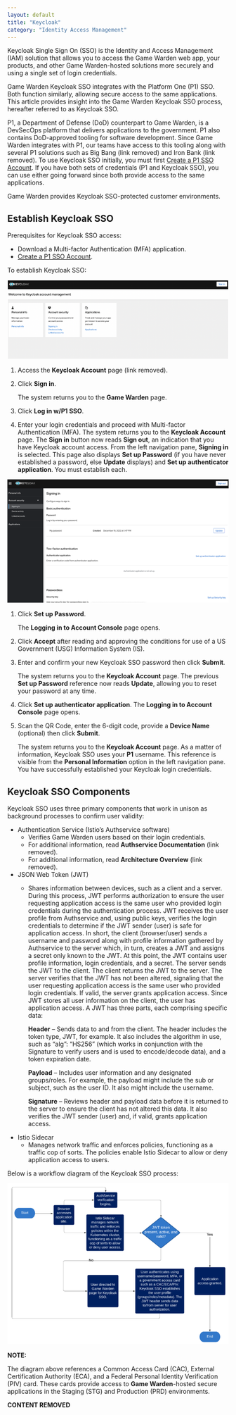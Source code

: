 ```yaml
---
layout: default
title: "Keycloak"
category: "Identity Access Management"
---
```

Keycloak Single Sign On (SSO) is the Identity and Access Management (IAM) solution that allows you to access the Game Warden web app, your products, and other Game Warden-hosted solutions more securely and using a single set of login credentials.

Game Warden Keycloak SSO integrates with the Platform One (P1) SSO. Both function similarly, allowing secure access to the same applications. This article provides insight into the Game Warden Keycloak SSO process, hereafter referred to as Keycloak SSO.

P1, a Department of Defense (DoD) counterpart to Game Warden, is a DevSecOps platform that delivers applications to the government. P1 also contains DoD-approved tooling for software development. Since Game Warden integrates with P1, our teams have access to this tooling along with several P1 solutions such as Big Bang (link removed) and Iron Bank (link removed). To use Keycloak SSO initially, you must first [Create a P1 SSO Account](https://login.dso.mil/). If you have both sets of credentials (P1 and Keycloak SSO), you can use either going forward since both provide access to the same applications.

Game Warden provides Keycloak SSO-protected customer environments.

## Establish Keycloak SSO

Prerequisites for Keycloak SSO access:

* Download a Multi-factor Authentication (MFA) application.
* [Create a P1 SSO Account](https://login.dso.mil/).

To establish Keycloak SSO:

![Keycloak](/img/keycloak1.png)

1. Access the **Keycloak Account** page (link removed).
1. Click **Sign in**.

    The system returns you to the **Game Warden** page.

1. Click **Log in w/P1 SSO**.
1. Enter your login credentials and proceed with Multi-factor Authentication (MFA).
    The system returns you to the **Keycloak Account** page. The **Sign in** button now reads **Sign out**, an indication that you have Keycloak account access. From the left navigation pane, **Signing in** is selected. This page also displays **Set up Password** (if you have never established a password, else **Update** displays) and **Set up authenticator application**. You must establish each.

![Keycloak](/img/keycloak2.png)

1. Click **Set up Password**. 

   The **Logging in to Account Console** page opens.
1. Click **Accept** after reading and approving the conditions for use of a US Government (USG) Information System (IS).
1. Enter and confirm your new Keycloak SSO password then click **Submit**.

    The system returns you to the **Keycloak Account** page. The previous **Set up Password** reference now reads **Update**, allowing you to reset your password at any time.
 
1. Click **Set up authenticator application**.
   The **Logging in to Account Console** page opens.
1. Scan the QR Code, enter the 6-digit code, provide a **Device Name** (optional) then click **Submit**.

   The system returns you to the **Keycloak Account** page. As a matter of information, Keycloak SSO uses your **P1** username. This reference is visible from the **Personal Information** option in the left navigation pane. You have successfully established your Keycloak login credentials.

## Keycloak SSO Components
Keycloak SSO uses three primary components that work in unison as background processes to confirm user validity:

* Authentication Service (Istio’s Authservice software)
   * Verifies Game Warden users based on their login credentials.
   * For additional information, read **Authservice Documentation** (link removed).
   * For additional information, read **Architecture Overview** (link removed).
* JSON Web Token (JWT)
   * Shares information between devices, such as a client and a server. During this process, JWT    performs authorization to ensure the user requesting application access is the same user who provided login credentials during the authentication process. JWT receives the user profile from Authservice and, using public keys, verifies the login credentials to determine if the JWT sender (user) is safe for application access. In short, the client (browser/user) sends a username and password along with profile information gathered by Authservice to the server which, in turn, creates a JWT and assigns a secret only known to the JWT. At this point, the JWT contains user profile information, login credentials, and a secret. The server sends the JWT to the client. The client returns the JWT to the server. The server verifies that the JWT has not been altered, signaling that the user requesting application access is the same user who provided login credentials. If valid, the server grants application access. Since JWT stores all user information on the client, the user has application access.
   A JWT has three parts, each comprising specific data:

     **Header** – Sends data to and from the client. The header includes the token type, JWT, for example. It also includes the algorithm in use, such as “alg”: “HS256” (which works in conjunction with the Signature to verify users and is used to encode/decode data), and a token expiration date.

     **Payload** – Includes user information and any designated groups/roles. For example, the payload might include the sub or subject, such as the user ID. It also might include the username. 
   
     **Signature** – Reviews header and payload data before it is returned to the server to ensure the client has not altered this data. It also verifies the JWT sender (user) and, if valid, grants application access.
* Istio Sidecar
   * Manages network traffic and enforces policies, functioning as a traffic cop of sorts. The policies enable Istio Sidecar to allow or deny application access to users.

Below is a workflow diagram of the Keycloak SSO process:

![Keycloak](/img/keycloak3.png)
 
**NOTE:**

The diagram above references a Common Access Card (CAC), External Certification Authority (ECA), and a Federal Personal Identity Verification (PIV) card. These cards provide access to **Game Warden**-hosted secure applications in the Staging (STG) and Production (PRD) environments. 

**CONTENT REMOVED**


